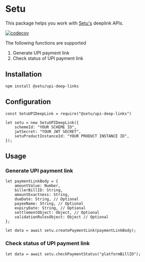 # Setu

This package helps you work with [Setu's](https://setu.co) deeplink APIs.

[![codecov](https://codecov.io/gh/SetuHQ/npm-upi-deep-links/branch/master/graph/badge.svg)](https://codecov.io/gh/SetuHQ/npm-upi-deep-links)

The following functions are supported

1. Generate UPI payment link
2. Check status of UPI payment link

## Installation

```
npm install @setu/upi-deep-links
```

## Configuration

```
const SetuUPIDeepLink = require("@setu/upi-deep-links")

let setu = new SetuUPIDeepLink({
    schemeId: "YOUR SCHEME ID",
    jwtSecret: "YOUR JWT SECRET",
    setuProductInstanceId: "YOUR PRODUCT INSTANCE ID",
});
```

## Usage

### Generate UPI payment link

```
let paymentLinkBody = {
    amountValue: Number,
    billerBillID: String,
    amountExactness: String,
    dueDate: String, // Optional
    payeeName: String, // Optional
    expiryDate: String, // Optional
    settlementObject: Object, // Optional
    validationRulesObject: Object // Optional
};

let data = await setu.createPaymentLink(paymentLinkBody);
```

### Check status of UPI payment link

```
let data = await setu.checkPaymentStatus("platformBillID");
```
